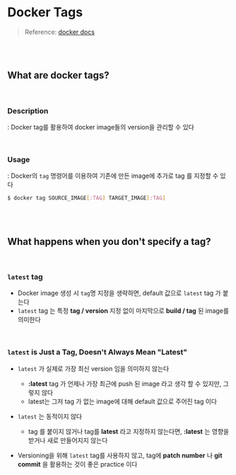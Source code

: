 # Docker Tags

> Reference: [docker docs](https://docs.docker.com/engine/reference/commandline/tag/)

<br>

<br>

##  What are docker tags?

<br>

### Description

: Docker tag를 활용하여  docker image들의 version을 관리할 수 있다

<br>

### Usage

: Docker의 `tag` 명령어를 이용하여 기존에 만든 image에 추가로 tag 를 지정할 수 있다

```bash
$ docker tag SOURCE_IMAGE[:TAG] TARGET_IMAGE[:TAG]
```

<br>

<br>

## What happens when you don't specify a tag?

<br>

### `latest` tag

- Docker image 생성 시 `tag`명 지정을 생략하면, default  값으로 `latest` tag 가 붙는다 
- `latest` tag 는 특정 **tag / version** 지정 없이 마지막으로 **build / tag** 된 image를 의미한다

<br>

### `latest` is Just a Tag, Doesn't Always Mean "Latest"

- `latest` 가 실제로 가장 최신 version 임을 의미하지 않는다

  - **:latest** tag 가 언제나 가장 최근에 push 된 image 라고 생각 할 수 있지만, 그렇지 않다
  - latest는 그저 tag 가 없는 image에 대해 default 값으로 주어진  tag 이다

- `latest` 는 동적이지 않다

  - tag 를 붙이지 않거나 tag를 **latest** 라고 지정하지 않는다면, **:latest** 는 영향을 받거나 새로 만들어지지 않는다

- Versioning을 위해 `latest` tag를 사용하지 않고, tag에 **patch number** 나 **git commit** 을 활용하는 것이 좋은  practice 이다

  

